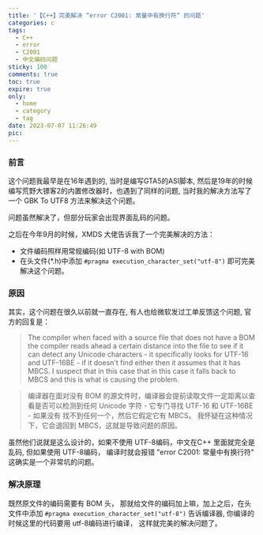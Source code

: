 ```yaml
---
title: '【C++】完美解决 “error C2001: 常量中有换行符” 的问题'
categories: c
tags:
  - C++ 
  - error 
  - C2001 
  - 中文编码问题
sticky: 100
comments: true
toc: true
expire: true
only:
  - home
  - category
  - tag
date: 2023-07-07 11:26:49
pic:
---
```


### 前言

这个问题我最早是在16年遇到的, 当时是编写GTA5的ASI脚本, 然后是19年的时候编写荒野大镖客2的内置修改器时，也遇到了同样的问题, 当时我的解决方法写了一个 GBK To UTF8 方法来解决这个问题。

问题虽然解决了，但部分玩家会出现界面乱码的问题。

之后在今年9月的时候，XMDS 大佬告诉我了一个完美解决的方法：

- 文件编码照样用常规编码(如 UTF-8 with BOM)
- 在头文件(*.h)中添加 `#pragma execution_character_set("utf-8")` 即可完美解决这个问题。

### 原因

其实，这个问题在很久以前就一直存在, 有人也给微软发过工单反馈这个问题, 官方的回复是：
> The compiler when faced with a source file that does not have a BOM the compiler reads ahead a certain distance into the file to see if it can detect any Unicode characters - it specifically looks for UTF-16 and UTF-16BE - if it doesn't find either then it assumes that it has MBCS. I suspect that in this case that in this case it falls back to MBCS and this is what is causing the problem.

> 编译器在面对没有 BOM 的源文件时，编译器会提前读取文件一定距离以查看是否可以检测到任何 Unicode 字符 - 它专门寻找 UTF-16 和 UTF-16BE - 如果没有 找不到任何一个，然后它假定它有 MBCS。 我怀疑在这种情况下，它会退回到 MBCS，这就是导致问题的原因。

虽然他们说就是这么设计的，如果不使用 UTF-8编码，中文在C++ 里面就完全是乱码, 但如果使用 UTF-8编码， 编译时就会报错 "error C2001: 常量中有换行符" 这确实是一个非常坑的问题。

### 解决原理

既然原文件的编码需要有 BOM 头， 那就给文件的编码加上嘛，加上之后，在头文件中添加 `#pragma execution_character_set("utf-8")` 告诉编译器, 你编译的时候这里的代码要用 utf-8编码进行编译， 这样就完美的解决问题了。










